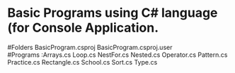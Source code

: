 # Basic Programs using C# language (for Console Application.
#Folders BasicProgram.csproj  BasicProgram.csproj.user  
#Programs :Arrays.cs  Loop.cs  NestFor.cs  Nested.cs  Operator.cs  Pattern.cs  Practice.cs  Rectangle.cs  School.cs  Sort.cs  Type.cs
